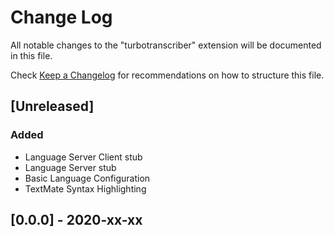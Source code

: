 # Change Log

All notable changes to the "turbotranscriber" extension will be documented in this file.

Check [Keep a Changelog](http://keepachangelog.com/) for recommendations on how to structure this file.

## [Unreleased]

### Added

- Language Server Client stub
- Language Server stub
- Basic Language Configuration
- TextMate Syntax Highlighting


## [0.0.0] - 2020-xx-xx